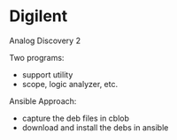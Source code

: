 # Digilent

Analog Discovery 2

Two programs:
- support utility
- scope, logic analyzer, etc.

Ansible Approach:
- capture the deb files in cblob
- download and install the debs in ansible
